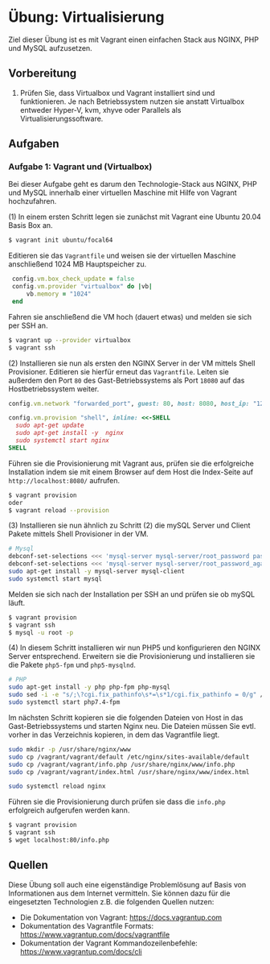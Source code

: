 # Übung: Virtualisierung

Ziel dieser Übung ist es mit Vagrant einen einfachen Stack aus NGINX, PHP und MySQL aufzusetzen.

## Vorbereitung

1. Prüfen Sie, dass Virtualbox und Vagrant installiert sind und funktionieren. Je nach Betriebssystem nutzen sie anstatt Virtualbox entweder Hyper-V, kvm, xhyve oder Parallels als Virtualisierungssoftware.

## Aufgaben

### Aufgabe 1: Vagrant und (Virtualbox)

Bei dieser Aufgabe geht es darum den Technologie-Stack aus NGINX, PHP und MySQL innerhalb einer virtuellen Maschine mit Hilfe von Vagrant hochzufahren.

(1) In einem ersten Schritt legen sie zunächst mit Vagrant eine Ubuntu 20.04 Basis Box an.

```bash
$ vagrant init ubuntu/focal64
```

Editieren sie das `Vagrantfile` und weisen sie der virtuellen Maschine anschließend 1024 MB Hauptspeicher zu.
```ruby
 config.vm.box_check_update = false
 config.vm.provider "virtualbox" do |vb|
     vb.memory = "1024"
 end
```

Fahren sie anschließend die VM hoch (dauert etwas) und melden sie sich per SSH an.

```bash
$ vagrant up --provider virtualbox
$ vagrant ssh
```

(2) Installieren sie nun als ersten den NGINX Server in der VM mittels Shell Provisioner. Editieren sie hierfür
erneut das `Vagrantfile`. Leiten sie außerdem den Port `80` des Gast-Betriebssystems als Port `18080` auf das
Hostbetriebssystem weiter.

```ruby
config.vm.network "forwarded_port", guest: 80, host: 8080, host_ip: "127.0.0.1"

config.vm.provision "shell", inline: <<-SHELL
  sudo apt-get update
  sudo apt-get install -y  nginx
  sudo systemctl start nginx
SHELL
```

Führen sie die Provisionierung mit Vagrant aus, prüfen sie die erfolgreiche Installation indem sie mit einem Browser auf dem Host
die Index-Seite auf `http://localhost:8080/` aufrufen.

```bash
$ vagrant provision
oder
$ vagrant reload --provision
```

(3) Installieren sie nun ähnlich zu Schritt (2) die mySQL Server und Client Pakete mittels Shell Provisioner in der VM.

```bash
# Mysql
debconf-set-selections <<< 'mysql-server mysql-server/root_password password secret'
debconf-set-selections <<< 'mysql-server mysql-server/root_password_again password secret'
sudo apt-get install -y mysql-server mysql-client
sudo systemctl start mysql
```

Melden sie sich nach der Installation per SSH an und prüfen sie ob mySQL läuft.
```bash
$ vagrant provision
$ vagrant ssh
$ mysql -u root -p
```

(4) In diesem Schritt installieren wir nun PHP5 und konfigurieren den NGINX Server entsprechend. Erweitern sie die
Provisionierung und installieren sie die Pakete `php5-fpm` und `php5-mysqlnd`.

```bash
# PHP
sudo apt-get install -y php php-fpm php-mysql
sudo sed -i -e "s/;\?cgi.fix_pathinfo\s*=\s*1/cgi.fix_pathinfo = 0/g" /etc/php/7.4/fpm/php.ini
sudo systemctl start php7.4-fpm
```

Im nächsten Schritt kopieren sie die folgenden Dateien von Host in das Gast-Betriebssystems und starten Nginx neu.
Die Dateien müssen Sie evtl. vorher in das Verzeichnis kopieren, in dem das Vagrantfile liegt.

```bash
sudo mkdir -p /usr/share/nginx/www
sudo cp /vagrant/vagrant/default /etc/nginx/sites-available/default
sudo cp /vagrant/vagrant/info.php /usr/share/nginx/www/info.php
sudo cp /vagrant/vagrant/index.html /usr/share/nginx/www/index.html

sudo systemctl reload nginx
```

Führen sie die Provisionierung durch prüfen sie dass die `info.php` erfolgreich aufgerufen werden kann.

```bash
$ vagrant provision
$ vagrant ssh
$ wget localhost:80/info.php
```

## Quellen
Diese Übung soll auch eine eigenständige Problemlösung auf Basis von Informationen aus dem Internet vermitteln. Sie können dazu für die eingesetzten Technologien z.B. die folgenden Quellen nutzen:
* Die Dokumentation von Vagrant: https://docs.vagrantup.com
* Dokumentation des Vagrantfile Formats: https://www.vagrantup.com/docs/vagrantfile
* Dokumentation der Vagrant Kommandozeilenbefehle: https://www.vagrantup.com/docs/cli

